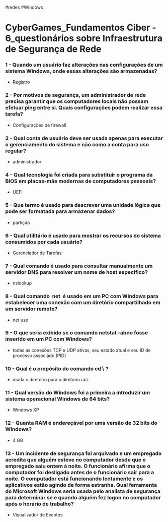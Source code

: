 #redes #Windows 
# CyberGames_Fundamentos Ciber - 6_questionários sobre Infraestrutura de Segurança de Rede

### 1 - Quando um usuário faz alterações nas configurações de um sistema Windows, onde essas alterações são armazenadas?

- Registro

### 2 - Por motivos de segurança, um administrador de rede precisa garantir que os computadores locais não possam efetuar ping entre si. Quais configurações podem realizar essa tarefa?

- Configurações de firewall

### 3 - Qual conta de usuário deve ser usada apenas para executar o gerenciamento do sistema e não como a conta para uso regular?

- administrador

### 4 - Qual tecnologia foi criada para substituir o programa da BIOS em placas-mãe modernas de computadores pessoais?

- UEFI

### 5 - Que termo é usado para descrever uma unidade lógica que pode ser formatada para armazenar dados?

- partição

### 6 - Qual utilitário é usado para mostrar os recursos do sistema consumidos por cada usuário?

- Gerenciador de Tarefas

### 7 - Qual comando é usado para consultar manualmente um servidor DNS para resolver um nome de host específico?

- nslookup

### 8 - Qual comando  **net**  é usado em um PC com Windows para estabelecer uma conexão com um diretório compartilhado em um servidor remoto?

- net use

### 9 - O que seria exibido se o comando **netstat -abno** fosse inserido em um PC com Windows?

- todas as conexões TCP e UDP ativas, seu estado atual e seu ID de processo associado (PID)

### 10 - Qual é o propósito do comando **cd∖** ?

- muda o diretório para o diretório raiz

### 11 - Qual versão do Windows foi a primeira a introduzir um sistema operacional Windows de 64 bits?

- Windows XP

### 12 - Quanta RAM é endereçável por uma versão de 32 bits do Windows?

- 4 GB

### 13 - Um incidente de segurança foi arquivado e um empregado acredita que alguém esteve no computador desde que o empregado saiu ontem à noite. O funcionário afirma que o computador foi desligado antes de o funcionário sair para a noite. O computador está funcionando lentamente e os aplicativos estão agindo de forma estranha. Qual ferramenta do Microsoft Windows seria usada pelo analista de segurança para determinar se e quando alguém fez logon no computador após o horário de trabalho?

- Visualizador de Eventos
